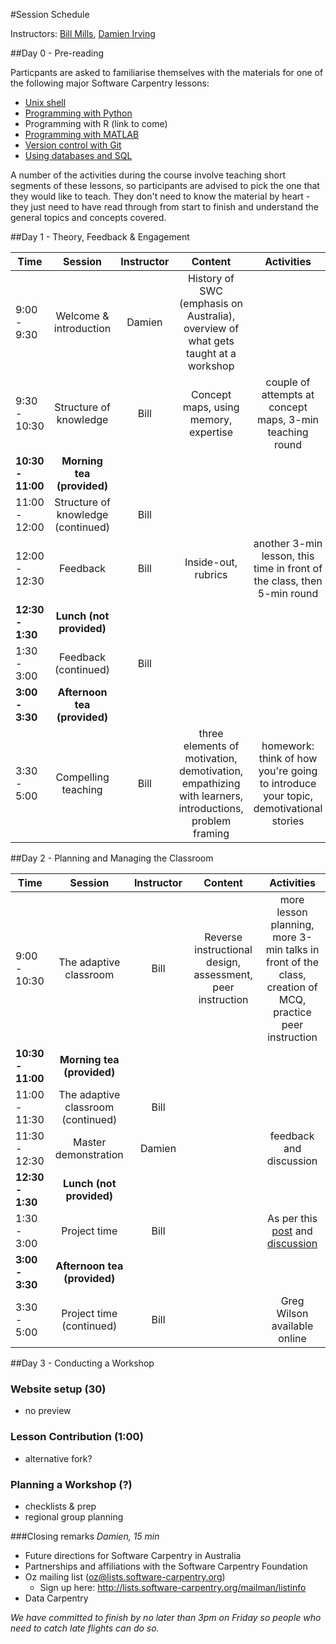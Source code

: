 #Session Schedule

Instructors: [Bill Mills](https://twitter.com/billdoesphysics), [Damien Irving](https://twitter.com/drclimate)  

##Day 0 - Pre-reading

Particpants are asked to familiarise themselves with the materials for one of the following major Software Carpentry lessons: 
* [Unix shell]()
* [Programming with Python](http://software-carpentry.org/v5/novice/python/index.html)
* Programming with R (link to come)
* [Programming with MATLAB](http://swcarpentry.github.io/matlab-novice-inflammation/)
* [Version control with Git](http://software-carpentry.org/v5/novice/git/index.html)
* [Using databases and SQL](http://software-carpentry.org/v5/novice/sql/index.html)

A number of the activities during the course involve teaching short segments of these lessons, so participants are advised to pick the one that they would like to teach. They don't need to know the material by heart - they just need to have read through from start to finish and understand the general topics and concepts covered.


##Day 1 - Theory, Feedback & Engagement

| Time | Session | Instructor | Content | Activities |
| ---  |:-------:|:----------:|:-------:|:----------:|
| 9:00 - 9:30 | Welcome & introduction | Damien | History of SWC (emphasis on Australia), overview of what gets taught at a workshop |  |  
| 9:30 - 10:30 | Structure of knowledge | Bill | Concept maps, using memory, expertise | couple of attempts at concept maps, 3-min teaching round |  
| **10:30 - 11:00** | **Morning tea (provided)** | | | |  
| 11:00 - 12:00 | Structure of knowledge (continued) | Bill |  |  |  
| 12:00 - 12:30 | Feedback | Bill | Inside-out, rubrics | another 3-min lesson, this time in front of the class, then 5-min round |  
| **12:30 - 1:30** | **Lunch (not provided)** | | | |  
| 1:30 - 3:00 | Feedback (continued) | Bill | | |   
| **3:00 - 3:30** | **Afternoon tea (provided)** | | | |  
| 3:30 - 5:00 | Compelling teaching | Bill | three elements of motivation, demotivation, empathizing with learners, introductions, problem framing | homework: think of how you're going to introduce your topic, demotivational stories |


##Day 2 - Planning and Managing the Classroom

| Time | Session | Instructor | Content | Activities |
| ---  |:-------:|:----------:|:-------:|:----------:|
| 9:00 - 10:30 | The adaptive classroom | Bill | Reverse instructional design, assessment, peer instruction  | more lesson planning, more 3-min talks in front of the class, creation of MCQ, practice peer instruction |  
| **10:30 - 11:00** | **Morning tea (provided)** | | | |  
| 11:00 - 11:30 | The adaptive classroom (continued) | Bill |  |  |  
| 11:30 - 12:30 | Master demonstration | Damien | | feedback and discussion |  
| **12:30 - 1:30** | **Lunch (not provided)** | | | |  
| 1:30 - 3:00 | Project time | Bill | | As per this [post](http://mozillascience.org/train-the-trainers-next-iterations/) and [discussion](http://forum.mozillascience.org/t/train-the-trainers-next-iterations/166) |   
| **3:00 - 3:30** | **Afternoon tea (provided)** | | | |  
| 3:30 - 5:00 | Project time (continued) | Bill | | Greg Wilson available online |

##Day 3 - Conducting a Workshop

### Website setup (30)
 - no preview

### Lesson Contribution (1:00)
 - alternative fork?

### Planning a Workshop (?)
 - checklists & prep
 - regional group planning

###Closing remarks 
*Damien, 15 min*
 - Future directions for Software Carpentry in Australia
  - Partnerships and affiliations with the Software Carpentry Foundation
  - Oz mailing list (oz@lists.software-carpentry.org)
    - Sign up here: http://lists.software-carpentry.org/mailman/listinfo
  - Data Carpentry 

*We have committed to finish by no later than 3pm on Friday so people who need to catch late flights
can do so.*
